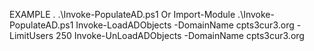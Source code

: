 EXAMPLE
   . .\Invoke-PopulateAD.ps1
            Or
   Import-Module .\Invoke-PopulateAD.ps1 
   Invoke-LoadADObjects -DomainName cpts3cur3.org -LimitUsers 250
   Invoke-UnLoadADObjects -DomainName cpts3cur3.org
